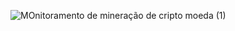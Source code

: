 ![MOnitoramento de mineração de cripto moeda (1)](https://user-images.githubusercontent.com/70453945/108509438-fde3e380-729b-11eb-8756-53fbf9b81f4c.png)
